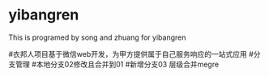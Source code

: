 # yibangren
This is programed by song and zhuang for yibangren

#衣邦人项目基于微信web开发，为甲方提供属于自己服务响应的一站式应用
#分支管理
#本地分支02修改且合并到01
#新增分支03 层级合并megre